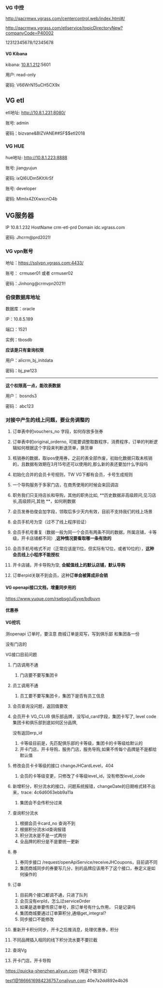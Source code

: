 ### VG 中控

http://qacrmwx.vgrass.com/centercontrol.web/index.html#/

http://qacrmwx.vgrass.com/etlservice/topicDirectoryNew?companyCode=P40002

12312345678/12345678



#### VG Kibana

kibana: [10.8.1.212](10.8.1.212):5601

用户: read-only

密码: V66WrN15uCH5CX9x



## VG etl

etl地址: http://10.8.1.231:8080/

账号: admin

密码：bizvane&BIZVANE##SF$$etl2018



### VG HUE

hue地址: http://10.8.1.223:8888

账号: jiangyujun

密码: ixQl6UDm5KItXrSf



账号: developer

密码: MlmIx4ZtXwxcnO4b



## VG服务器

IP                  10.8.1.232
HostName    crm-etl-prd
Domain        idc.vgrass.com

密码: Jhcrm@prd2021!



### VG vpn账号

地址：https://sslvpn.vgrass.com:4433/

账号： crmuser01 或者 crmuser02 

密码：Jinhong@crmvpn2021!!

### 伯俊数据库地址

数据库：oracle 

IP：10.8.5.189 

端⼝：1521 

实例：tbosdb

**应该是只有查询权限**

用户：alicrm_bj_initdata

密码：bj_pw123

-----------------------------

**这个权限高一点，能改表数据**

用户： bosnds3

密码： abc123



### 对接中产生的线上问题，要业务调整的

1. 订单表中的vouchers_no 字段，如何存放多张券

2. 订单表中的original_orderno, 可能要调整取数程序，消费程序，订单的判断逻辑如何根据这个字段来判断退货单，换货单

3. 核销券的数据，取ipos使用券，之前的表全部作废，初始化数据只取未核销的，且数据有效期在3月15号还可以使用的,那么新的表还要加什么字段吗

4. 初始化合并的会员卡号规则，TW VG下都有会员，卡号生成规则

5. 一个导购服务于多家门店，在商秀使用的时候会来回调店

6. 职务我们只支持店长和导购，其他的职务比如, **历史数据非高级顾问,见习店长,高级顾问,其他 **，如何刷数据

7. 会员发券伯俊会加字段，领取后多少天内有效，目前不支持我们的线上场景

8. 会员手机号为空（过不了线上程序验证）

9. 会员手机号重复（数据一般为同一个会员有两条不同的数据，所属店铺，卡等级，开卡店铺都不同）,**这种情况要看取哪一条有效的**

10. 会员手机号格式不对（正常应该是11位，但实际有12位，或者10位的），**这种会员线上小程序不能授权**

11. 开卡店铺，开卡导购为空,  **会赋值线上的默认店铺，默认导购**

12. 订单erpid关联不到会员，这种**订单会被算成非会销**

    



#### VG openapi接口文档，增量同步用的

https://www.yuque.com/rsebsg/ui5yxe/bdbuvn







#### 优惠券



#### VG挖坑

测openapi 订单时，要注意 商城订单是双写，写到俱乐部 和集团各一份

没有门店的



VG接口目前问题

1. 门店调用不通
   1. 门店要不要写集团卡
2. 员工调用不通
   1. 员工要不要写集团卡，集团下是否有员工信息

1. 会员查询没问题，返回值要改

2. 会员开卡 VG_CLUB 俱乐部品牌，没写id_card字段，集团卡写了, level code 集团卡和俱乐部到底如何区分品牌,

   没有返回erp_id

   1. 卡等级目前是，先匹配俱乐部的卡等级，集团卡的卡等级给默认的
   2. 开卡门店，开卡导购，服务门店，服务导购,如果不传每个品牌是不是都给默认值

3. 修改会员卡卡等级的接口 changeJHCardLevel，404

   1. 会员的卡等级变更，只修改了卡等级level_id，没有修改level_code

4. 新增积分，积分流水的接口，问题系统报错，changeDate的日期格式转不出来，trace: 4c6d6063ebb9a11a

   1. 集团会不会传积分过来

5. 查询积分流水

   1. 根据会员卡card_no 查询不到
   2. 根据积分流水id查询报错
   3. 积分流水是不是一式两份
   4. 全品牌的积分是不是要统一更新

6. 券

   1. 券同步接口 /request/openApiService/receiveJHCoupons，目前调不同
   2. 集团商城同步的券要写几分，别的品牌应该用不了这个接口，券定义是如何操作的

7. 订单

   1. 目前两个接口都调不通，只进了队列
   2. 会员没有erpId，怎么过serviceOrder
   3. 如果是退单要传原订单号，原订单号有什么作用， 只是记录吗
   4. 集团商城要通过订单算积分,通缩get_integral?
   5. 同步接口不能修改



1. 重新开卡积分同步，开卡之后推消息，处理优惠券，积分
2. 不同品牌插入相同的线下积分流水要不要拦截
3. 查询Vg
4. 开卡门店，开卡导购

https://quicka-shenzhen.aliyun.com (用这个做测试）

[test1@1866616984236757.onaliyun.com](mailto:test1@1866616984236757.onaliyun.com) 40e7a2dd892e4b26



